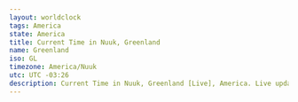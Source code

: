 ```yaml
---
layout: worldclock
tags: America
state: America
title: Current Time in Nuuk, Greenland
name: Greenland
iso: GL
timezone: America/Nuuk
utc: UTC -03:26
description: Current Time in Nuuk, Greenland [Live], America. Live update now time in Nuuk, timezone America/Nuuk, UTC -03:26, Country ISO code & Current Local Time.
---
```


